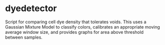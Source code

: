 # dyedetector
Script for comparing cell dye density that tolerates voids. This uses a Gaussian Mixture Model to classify colors, calibrates an appropriate moving average window size, and provides graphs for area above threshold between samples.
